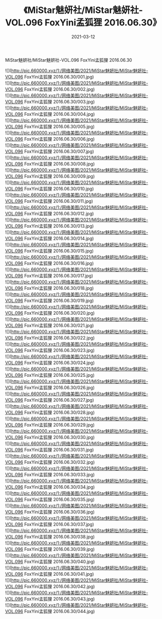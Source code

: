 ﻿---
layout: post
title:  《MiStar魅妍社/MiStar魅妍社-VOL.096 FoxYini孟狐狸 2016.06.30》
date:   2021-03-12
img: http://pic.660000.xyz/1:/网络美图/2021/MiStar魅妍社/MiStar魅妍社-VOL.096 FoxYini孟狐狸 2016.06.30/000.jpg
categories: [美女, 清纯, 唯美]
---

MiStar魅妍社/MiStar魅妍社-VOL.096 FoxYini孟狐狸 2016.06.30

 ![](http://pic.660000.xyz/1:/网络美图/2021/MiStar魅妍社/MiStar魅妍社-VOL.096 FoxYini孟狐狸 2016.06.30/001.jpg) <br>![](http://pic.660000.xyz/1:/网络美图/2021/MiStar魅妍社/MiStar魅妍社-VOL.096 FoxYini孟狐狸 2016.06.30/002.jpg) <br>![](http://pic.660000.xyz/1:/网络美图/2021/MiStar魅妍社/MiStar魅妍社-VOL.096 FoxYini孟狐狸 2016.06.30/003.jpg) <br>![](http://pic.660000.xyz/1:/网络美图/2021/MiStar魅妍社/MiStar魅妍社-VOL.096 FoxYini孟狐狸 2016.06.30/004.jpg) <br>![](http://pic.660000.xyz/1:/网络美图/2021/MiStar魅妍社/MiStar魅妍社-VOL.096 FoxYini孟狐狸 2016.06.30/005.jpg) <br>![](http://pic.660000.xyz/1:/网络美图/2021/MiStar魅妍社/MiStar魅妍社-VOL.096 FoxYini孟狐狸 2016.06.30/006.jpg) <br>![](http://pic.660000.xyz/1:/网络美图/2021/MiStar魅妍社/MiStar魅妍社-VOL.096 FoxYini孟狐狸 2016.06.30/007.jpg) <br>![](http://pic.660000.xyz/1:/网络美图/2021/MiStar魅妍社/MiStar魅妍社-VOL.096 FoxYini孟狐狸 2016.06.30/008.jpg) <br>![](http://pic.660000.xyz/1:/网络美图/2021/MiStar魅妍社/MiStar魅妍社-VOL.096 FoxYini孟狐狸 2016.06.30/009.jpg) <br>![](http://pic.660000.xyz/1:/网络美图/2021/MiStar魅妍社/MiStar魅妍社-VOL.096 FoxYini孟狐狸 2016.06.30/010.jpg) <br>![](http://pic.660000.xyz/1:/网络美图/2021/MiStar魅妍社/MiStar魅妍社-VOL.096 FoxYini孟狐狸 2016.06.30/011.jpg) <br>![](http://pic.660000.xyz/1:/网络美图/2021/MiStar魅妍社/MiStar魅妍社-VOL.096 FoxYini孟狐狸 2016.06.30/012.jpg) <br>![](http://pic.660000.xyz/1:/网络美图/2021/MiStar魅妍社/MiStar魅妍社-VOL.096 FoxYini孟狐狸 2016.06.30/013.jpg) <br>![](http://pic.660000.xyz/1:/网络美图/2021/MiStar魅妍社/MiStar魅妍社-VOL.096 FoxYini孟狐狸 2016.06.30/014.jpg) <br>![](http://pic.660000.xyz/1:/网络美图/2021/MiStar魅妍社/MiStar魅妍社-VOL.096 FoxYini孟狐狸 2016.06.30/015.jpg) <br>![](http://pic.660000.xyz/1:/网络美图/2021/MiStar魅妍社/MiStar魅妍社-VOL.096 FoxYini孟狐狸 2016.06.30/016.jpg) <br>![](http://pic.660000.xyz/1:/网络美图/2021/MiStar魅妍社/MiStar魅妍社-VOL.096 FoxYini孟狐狸 2016.06.30/017.jpg) <br>![](http://pic.660000.xyz/1:/网络美图/2021/MiStar魅妍社/MiStar魅妍社-VOL.096 FoxYini孟狐狸 2016.06.30/018.jpg) <br>![](http://pic.660000.xyz/1:/网络美图/2021/MiStar魅妍社/MiStar魅妍社-VOL.096 FoxYini孟狐狸 2016.06.30/019.jpg) <br>![](http://pic.660000.xyz/1:/网络美图/2021/MiStar魅妍社/MiStar魅妍社-VOL.096 FoxYini孟狐狸 2016.06.30/020.jpg) <br>![](http://pic.660000.xyz/1:/网络美图/2021/MiStar魅妍社/MiStar魅妍社-VOL.096 FoxYini孟狐狸 2016.06.30/021.jpg) <br>![](http://pic.660000.xyz/1:/网络美图/2021/MiStar魅妍社/MiStar魅妍社-VOL.096 FoxYini孟狐狸 2016.06.30/022.jpg) <br>![](http://pic.660000.xyz/1:/网络美图/2021/MiStar魅妍社/MiStar魅妍社-VOL.096 FoxYini孟狐狸 2016.06.30/023.jpg) <br>![](http://pic.660000.xyz/1:/网络美图/2021/MiStar魅妍社/MiStar魅妍社-VOL.096 FoxYini孟狐狸 2016.06.30/024.jpg) <br>![](http://pic.660000.xyz/1:/网络美图/2021/MiStar魅妍社/MiStar魅妍社-VOL.096 FoxYini孟狐狸 2016.06.30/025.jpg) <br>![](http://pic.660000.xyz/1:/网络美图/2021/MiStar魅妍社/MiStar魅妍社-VOL.096 FoxYini孟狐狸 2016.06.30/026.jpg) <br>![](http://pic.660000.xyz/1:/网络美图/2021/MiStar魅妍社/MiStar魅妍社-VOL.096 FoxYini孟狐狸 2016.06.30/027.jpg) <br>![](http://pic.660000.xyz/1:/网络美图/2021/MiStar魅妍社/MiStar魅妍社-VOL.096 FoxYini孟狐狸 2016.06.30/028.jpg) <br>![](http://pic.660000.xyz/1:/网络美图/2021/MiStar魅妍社/MiStar魅妍社-VOL.096 FoxYini孟狐狸 2016.06.30/029.jpg) <br>![](http://pic.660000.xyz/1:/网络美图/2021/MiStar魅妍社/MiStar魅妍社-VOL.096 FoxYini孟狐狸 2016.06.30/030.jpg) <br>![](http://pic.660000.xyz/1:/网络美图/2021/MiStar魅妍社/MiStar魅妍社-VOL.096 FoxYini孟狐狸 2016.06.30/031.jpg) <br>![](http://pic.660000.xyz/1:/网络美图/2021/MiStar魅妍社/MiStar魅妍社-VOL.096 FoxYini孟狐狸 2016.06.30/032.jpg) <br>![](http://pic.660000.xyz/1:/网络美图/2021/MiStar魅妍社/MiStar魅妍社-VOL.096 FoxYini孟狐狸 2016.06.30/033.jpg) <br>![](http://pic.660000.xyz/1:/网络美图/2021/MiStar魅妍社/MiStar魅妍社-VOL.096 FoxYini孟狐狸 2016.06.30/034.jpg) <br>![](http://pic.660000.xyz/1:/网络美图/2021/MiStar魅妍社/MiStar魅妍社-VOL.096 FoxYini孟狐狸 2016.06.30/035.jpg) <br>![](http://pic.660000.xyz/1:/网络美图/2021/MiStar魅妍社/MiStar魅妍社-VOL.096 FoxYini孟狐狸 2016.06.30/036.jpg) <br>![](http://pic.660000.xyz/1:/网络美图/2021/MiStar魅妍社/MiStar魅妍社-VOL.096 FoxYini孟狐狸 2016.06.30/037.jpg) <br>![](http://pic.660000.xyz/1:/网络美图/2021/MiStar魅妍社/MiStar魅妍社-VOL.096 FoxYini孟狐狸 2016.06.30/038.jpg) <br>![](http://pic.660000.xyz/1:/网络美图/2021/MiStar魅妍社/MiStar魅妍社-VOL.096 FoxYini孟狐狸 2016.06.30/039.jpg) <br>![](http://pic.660000.xyz/1:/网络美图/2021/MiStar魅妍社/MiStar魅妍社-VOL.096 FoxYini孟狐狸 2016.06.30/040.jpg) <br>![](http://pic.660000.xyz/1:/网络美图/2021/MiStar魅妍社/MiStar魅妍社-VOL.096 FoxYini孟狐狸 2016.06.30/041.jpg) <br>![](http://pic.660000.xyz/1:/网络美图/2021/MiStar魅妍社/MiStar魅妍社-VOL.096 FoxYini孟狐狸 2016.06.30/042.jpg) <br>![](http://pic.660000.xyz/1:/网络美图/2021/MiStar魅妍社/MiStar魅妍社-VOL.096 FoxYini孟狐狸 2016.06.30/043.jpg) <br>![](http://pic.660000.xyz/1:/网络美图/2021/MiStar魅妍社/MiStar魅妍社-VOL.096 FoxYini孟狐狸 2016.06.30/044.jpg) <br>